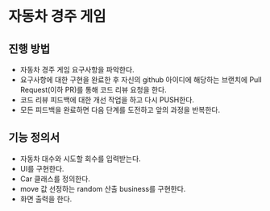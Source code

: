 # 자동차 경주 게임
## 진행 방법
* 자동차 경주 게임 요구사항을 파악한다.
* 요구사항에 대한 구현을 완료한 후 자신의 github 아이디에 해당하는 브랜치에 Pull Request(이하 PR)를 통해 코드 리뷰 요청을 한다.
* 코드 리뷰 피드백에 대한 개선 작업을 하고 다시 PUSH한다.
* 모든 피드백을 완료하면 다음 단계를 도전하고 앞의 과정을 반복한다.

## 기능 정의서
* 자동차 대수와 시도할 회수를 입력받는다.
* UI를 구현한다.
* Car 클래스를 정의한다.
* move 값 선정하는 random 산출 business를 구현한다.
* 화면 출력을 한다. 